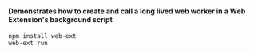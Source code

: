 #### Demonstrates how to create and call a long lived web worker in a Web Extension's background script

```
npm install web-ext
web-ext run
```